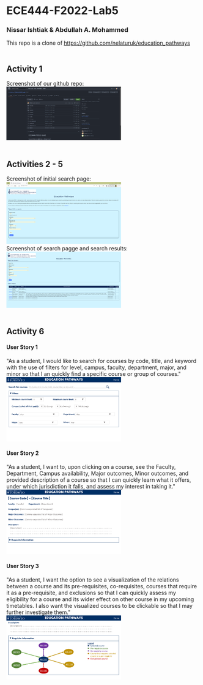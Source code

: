 
# ECE444-F2022-Lab5
### Nissar Ishtiak & Abdullah A. Mohammed
This repo is a clone of https://github.com/nelaturuk/education_pathways
<br /><br />

## Activity 1
Screenshot of our github repo:<br />
<img
  src="screenshots\a1.png"
  style="display: inline-block; margin: 0 auto; max-width: 300px">
<br /><br />

## Activities 2 - 5
Screenshot of initial search page:<br />
<img
  src="screenshots\a2-5_1.png"
  style="display: inline-block; margin: 0 auto; max-width: 300px">
<br />
Screenshot of search pagge and search results:<br />
<img
  src="screenshots\a2-5_2.png"
  style="display: inline-block; margin: 0 auto; max-width: 300px">
<br /><br />

## Activity 6
#### User Story 1
"As a student, I would like to search for courses by code, title, and keyword with the use of filters for level, campus, faculty, department, major, and minor so that I an quickly find a specific course or group of courses."<br />
<img
  src="screenshots\a6_1.png"
  style="display: inline-block; margin: 0 auto; max-width: 300px">
<br />

#### User Story 2
"As a student, I want to, upon clicking on a course, see the Faculty, Department, Campus availability, Major outcomes, Minor outcomes, and provided description of a course so that I can quickly learn what it offers, under which jurisdiction it falls, and assess my interest in taking it."<br />
<img
  src="screenshots\a6_2.png"
  style="display: inline-block; margin: 0 auto; max-width: 300px">
<br />

#### User Story 3
"As a student, I want the option to see a visualization of the relations between a course and its pre-requisites, co-requisites, courses that require it as a pre-requisite, and exclusions so that I can quickly assess my eligibility for a course and its wider effect on other course in my upcoming timetables. I also want the visualized courses to be clickable so that I may further investigate them."<br />
<img
  src="screenshots\a6_3.png"
  style="display: inline-block; margin: 0 auto; max-width: 300px">